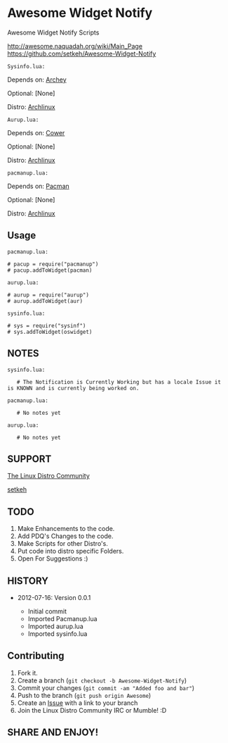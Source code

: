 Awesome Widget Notify
=====================

Awesome Widget Notify Scripts

http://awesome.naquadah.org/wiki/Main_Page
https://github.com/setkeh/Awesome-Widget-Notify

`Sysinfo.lua:`

Depends on: [Archey][1]

Optional: [None]

Distro: [Archlinux][4]

`Aurup.lua:`

Depends on: [Cower][2]

Optional: [None]

Distro: [Archlinux][4]

`pacmanup.lua:`

Depends on: [Pacman][4]

Optional: [None]

Distro: [Archlinux][4]

Usage
-----

`pacmanup.lua:`

    # pacup = require("pacmanup")
    # pacup.addToWidget(pacman)

`aurup.lua:`

    # aurup = require("aurup")
    # aurup.addToWidget(aur)

`sysinfo.lua:`

    # sys = require("sysinf")
    # sys.addToWidget(oswidget)

NOTES
-----
`sysinfo.lua:`
       
       # The Notification is Currently Working but has a locale Issue it is KNOWN and is currently being worked on.

`pacmanup.lua:`
       
       # No notes yet

`aurup.lua:`
       
       # No notes yet

SUPPORT
-------

[The Linux Distro Community][5]

[setkeh][6]

TODO
----

1. Make Enhancements to the code.
2. Add PDQ's Changes to the code.
3. Make Scripts for other Distro's.
4. Put code into distro specific Folders.
5. Open For Suggestions :)

HISTORY
-------

* 2012-07-16: Version 0.0.1
      
   - Initial commit
   - Imported Pacmanup.lua
   - Imported aurup.lua
   - Imported sysinfo.lua
   
Contributing
------------

1. Fork it.
2. Create a branch (`git checkout -b Awesome-Widget-Notify`)
3. Commit your changes (`git commit -am "Added foo and bar"`)
4. Push to the branch (`git push origin Awesome`)
5. Create an [Issue][6] with a link to your branch
6. Join the Linux Distro Community IRC or Mumble! :D

SHARE AND ENJOY!
----------------

[1]: http://aur.archlinux.org/packages.php?ID=40420&detail=1
[2]: http://aur.archlinux.org/packages.php?ID=44921
[3]: https://wiki.archlinux.org/index.php/Mpd
[4]: http://archlinux.org
[5]: http://www.linuxdistrocommunity.com
[6]: https://github.com/setkeh/Awesome/issues
